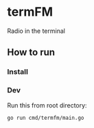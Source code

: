 # termFM
Radio in the terminal

## How to run
### Install
### Dev
Run this from root directory:
```shell
go run cmd/termfm/main.go
```
